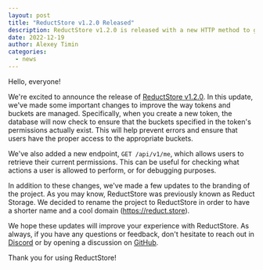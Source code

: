 ```yaml
---
layout: post
title: "ReductStore v1.2.0 Released"
description: ReductStore v1.2.0 is released with a new HTTP method to get permission for the current API token
date: 2022-12-19
author: Alexey Timin
categories:
  - news
---
```


Hello, everyone!

We're excited to announce the release
of [ReductStore v1.2.0](https://github.com/reductstore/reductstore/releases/tag/v1.2.0). In this update, we've made some
important changes to
improve the way tokens and buckets are managed. Specifically, when you create a new token, the database will now check
to ensure that the buckets specified in the token's permissions actually exist. This will help prevent errors and ensure
that users have the proper access to the appropriate buckets.

<!--more-->

We've also added a new endpoint, `GET /api/v1/me`, which allows users to retrieve their current permissions. This can be
useful for checking what actions a user is allowed to perform, or for debugging purposes.

In addition to these changes, we've made a few updates to the branding of the project. As you may know, ReductStore was
previously known as Reduct Storage. We decided to rename the project to ReductStore in order to have a shorter name and
a cool domain (https://reduct.store).

We hope these updates will improve your experience with ReductStore. As always, if you have any questions or feedback,
don't hesitate to reach out in [Discord](https://discord.gg/NQbPeGgzdR) or by opening a discussion
on [GitHub](https://github.com/reductstore/reductstore/discussions).

Thank you for using ReductStore!
